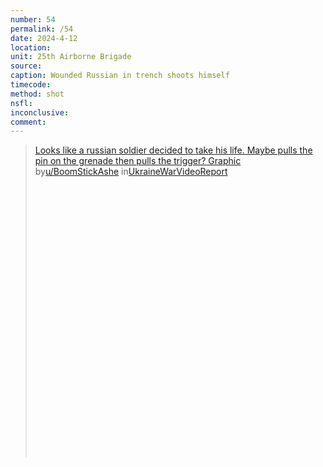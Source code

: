 ```yaml
---
number: 54
permalink: /54
date: 2024-4-12
location: 
unit: 25th Airborne Brigade
source: 
caption: Wounded Russian in trench shoots himself
timecode: 
method: shot
nsfl: 
inconclusive: 
comment: 
---
```

<blockquote class="reddit-embed-bq" style="height:500px" data-embed-height="740"><a href="https://www.reddit.com/r/UkraineWarVideoReport/comments/1c24c9l/looks_like_a_russian_soldier_decided_to_take_his/">Looks like a  russian soldier decided to take his life. Maybe pulls the pin on the grenade then pulls the trigger? Graphic</a><br> by<a href="https://www.reddit.com/user/BoomStickAshe/">u/BoomStickAshe</a> in<a href="https://www.reddit.com/r/UkraineWarVideoReport/">UkraineWarVideoReport</a></blockquote><script async="" src="https://embed.reddit.com/widgets.js" charset="UTF-8"></script>